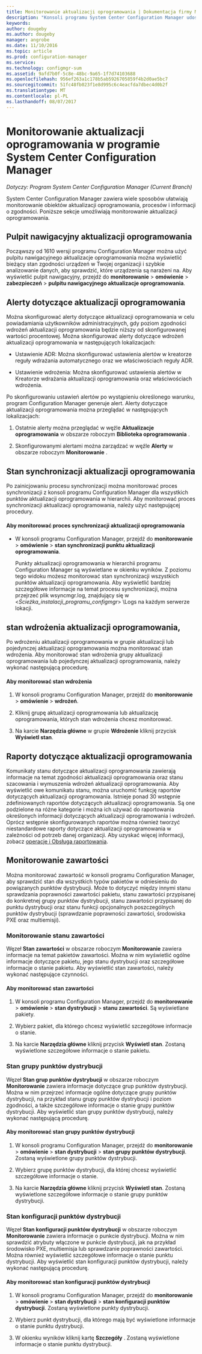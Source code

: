 ```yaml
---
title: Monitorowanie aktualizacji oprogramowania | Dokumentacja firmy Microsoft
description: "Konsoli programu System Center Configuration Manager udostępnia alarmy i Stany monitorowania aktualizacji i zgodności."
keywords: 
author: dougeby
ms.author: dougeby
manager: angrobe
ms.date: 11/10/2016
ms.topic: article
ms.prod: configuration-manager
ms.service: 
ms.technology: configmgr-sum
ms.assetid: 9afd7b0f-5c8e-48bc-9a65-1f7d74103688
ms.openlocfilehash: 956ef263a1c178b5ab5926705859f4b2d0ae5bc7
ms.sourcegitcommit: 51fc48fb023f1e8d995c6c4eacfda7dbec4d0b2f
ms.translationtype: MT
ms.contentlocale: pl-PL
ms.lasthandoff: 08/07/2017
---
```

# <a name="monitor-software-updates-in-system-center-configuration-manager"></a>Monitorowanie aktualizacji oprogramowania w programie System Center Configuration Manager

*Dotyczy: Program System Center Configuration Manager (Current Branch)*

System Center Configuration Manager zawiera wiele sposobów ułatwiają monitorowanie obiektów aktualizacji oprogramowania, procesów i informacji o zgodności. Poniższe sekcje umożliwiają monitorowanie aktualizacji oprogramowania.

## <a name="software-updates-dashboard"></a>Pulpit nawigacyjny aktualizacji oprogramowania
Począwszy od 1610 wersji programu Configuration Manager można użyć pulpitu nawigacyjnego aktualizacje oprogramowania można wyświetlić bieżący stan zgodności urządzeń w Twojej organizacji i szybkie analizowanie danych, aby sprawdzić, które urządzenia są narażeni na. Aby wyświetlić pulpit nawigacyjny, przejdź do **monitorowanie** > **omówienie** > **zabezpieczeń** > **pulpitu nawigacyjnego aktualizacje oprogramowania**.   

##  <a name="BKMK_SUAlerts"></a> Alerty dotyczące aktualizacji oprogramowania  
 Można skonfigurować alerty dotyczące aktualizacji oprogramowania w celu powiadamiania użytkowników administracyjnych, gdy poziom zgodności wdrożeń aktualizacji oprogramowania będzie niższy od skonfigurowanej wartości procentowej. Można skonfigurować alerty dotyczące wdrożeń aktualizacji oprogramowania w następujących lokalizacjach:  

-   Ustawienie ADR: Można skonfigurować ustawienia alertów w kreatorze reguły wdrażania automatycznego oraz we właściwościach reguły ADR.  

-   Ustawienie wdrożenia: Można skonfigurować ustawienia alertów w Kreatorze wdrażania aktualizacji oprogramowania oraz właściwościach wdrożenia.  

Po skonfigurowaniu ustawień alertów po wystąpieniu określonego warunku, program Configuration Manager generuje alert. Alerty dotyczące aktualizacji oprogramowania można przeglądać w następujących lokalizacjach:  

1.  Ostatnie alerty można przeglądać w węźle **Aktualizacje oprogramowania** w obszarze roboczym **Biblioteka oprogramowania** .  

2.  Skonfigurowanymi alertami można zarządzać w węźle **Alerty** w obszarze roboczym **Monitorowanie** .  

##  <a name="BKMK_SUSyncStatus"></a> Stan synchronizacji aktualizacji oprogramowania  
 Po zainicjowaniu procesu synchronizacji można monitorować proces synchronizacji z konsoli programu Configuration Manager dla wszystkich punktów aktualizacji oprogramowania w hierarchii. Aby monitorować proces synchronizacji aktualizacji oprogramowania, należy użyć następującej procedury.  

#### <a name="to-monitor-the-software-updates-synchronization-process"></a>Aby monitorować proces synchronizacji aktualizacji oprogramowania  

- W konsoli programu Configuration Manager, przejdź do **monitorowanie** > **omówienie** > **stan synchronizacji punktu aktualizacji oprogramowania**.  

    Punkty aktualizacji oprogramowania w hierarchii programu Configuration Manager są wyświetlane w okienku wyników. Z poziomu tego widoku możesz monitorować stan synchronizacji wszystkich punktów aktualizacji oprogramowania. Aby wyświetlić bardziej szczegółowe informacje na temat procesu synchronizacji, można przejrzeć plik wsyncmgr.log, znajdujący się w <*Ścieżka_instalacji_programu_configmgr*> \Logs na każdym serwerze lokacji.  

##  <a name="BKMK_SUDeployStatus"></a> stan wdrożenia aktualizacji oprogramowania,  
 Po wdrożeniu aktualizacji oprogramowania w grupie aktualizacji lub pojedynczej aktualizacji oprogramowania można monitorować stan wdrożenia. Aby monitorować stan wdrożenia grupy aktualizacji oprogramowania lub pojedynczej aktualizacji oprogramowania, należy wykonać następującą procedurę.  

#### <a name="to-monitor-deployment-status"></a>Aby monitorować stan wdrożenia  

1.  W konsoli programu Configuration Manager, przejdź do **monitorowanie** > **omówienie** > **wdrożeń**.  

2.  Kliknij grupę aktualizacji oprogramowania lub aktualizację oprogramowania, których stan wdrożenia chcesz monitorować.  

3.  Na karcie **Narzędzia główne** w grupie **Wdrożenie** kliknij przycisk **Wyświetl stan**.  

##  <a name="BKMK_SUReports"></a> Raporty dotyczące aktualizacji oprogramowania  
 Komunikaty stanu dotyczące aktualizacji oprogramowania zawierają informacje na temat zgodności aktualizacji oprogramowania oraz stanu szacowania i wymuszenia wdrożeń aktualizacji oprogramowania. Aby wyświetlić owe komunikatu stanu, można uruchomić funkcję raportów dotyczących aktualizacji oprogramowania. Istnieje ponad 30 wstępnie zdefiniowanych raportów dotyczących aktualizacji oprogramowania. Są one podzielone na różne kategorie i można ich używać do raportowania określonych informacji dotyczących aktualizacji oprogramowania i wdrożeń. Oprócz wstępnie skonfigurowanych raportów można również tworzyć niestandardowe raporty dotyczące aktualizacji oprogramowania w zależności od potrzeb danej organizacji. Aby uzyskać więcej informacji, zobacz [operacje i Obsługa raportowania](../../core/servers/manage/operations-and-maintenance-for-reporting.md).  

##  <a name="BKMK_MonitorContent"></a> Monitorowanie zawartości  
 Można monitorować zawartość w konsoli programu Configuration Manager, aby sprawdzić stan dla wszystkich typów pakietów w odniesieniu do powiązanych punktów dystrybucji. Może to dotyczyć między innymi stanu sprawdzania poprawności zawartości pakietu, stanu zawartości przypisanej do konkretnej grupy punktów dystrybucji, stanu zawartości przypisanej do punktu dystrybucji oraz stanu funkcji opcjonalnych poszczególnych punktów dystrybucji (sprawdzanie poprawności zawartości, środowiska PXE oraz multiemisji).  

###  <a name="BKMK_ContentStatus"></a> Monitorowanie stanu zawartości  
 Węzeł **Stan zawartości** w obszarze roboczym **Monitorowanie** zawiera informacje na temat pakietów zawartości. Można w nim wyświetlić ogólne informacje dotyczące pakietu, jego stanu dystrybucji oraz szczegółowe informacje o stanie pakietu. Aby wyświetlić stan zawartości, należy wykonać następujące czynności.  

#### <a name="to-monitor-content-status"></a>Aby monitorować stan zawartości  

1.  W konsoli programu Configuration Manager, przejdź do **monitorowanie** > **omówienie** > **stan dystrybucji** > **stanu zawartości**. Są wyświetlane pakiety.  

2.  Wybierz pakiet, dla którego chcesz wyświetlić szczegółowe informacje o stanie.  

3.  Na karcie **Narzędzia główne** kliknij przycisk **Wyświetl stan**. Zostaną wyświetlone szczegółowe informacje o stanie pakietu.  

###  <a name="BKMK_DPGroupStatus"></a> Stan grupy punktów dystrybucji  
 Węzeł **Stan grup punktów dystrybucji** w obszarze roboczym **Monitorowanie** zawiera informacje dotyczące grup punktów dystrybucji. Można w nim przejrzeć informacje ogólne dotyczące grupy punktów dystrybucji, na przykład stanu grupy punktów dystrybucji i poziom zgodności, a także szczegółowe informacje o stanie grupy punktów dystrybucji. Aby wyświetlić stan grupy punktów dystrybucji, należy wykonać następującą procedurę.  

#### <a name="to-monitor-distribution-point-group-status"></a>Aby monitorować stan grupy punktów dystrybucji  

1.  W konsoli programu Configuration Manager, przejdź do **monitorowanie** > **omówienie** > **stan dystrybucji** > **stan grupy punktów dystrybucji**. Zostaną wyświetlone grupy punktów dystrybucji.  

2.  Wybierz grupę punktów dystrybucji, dla której chcesz wyświetlić szczegółowe informacje o stanie.  

3.  Na karcie **Narzędzia główne** kliknij przycisk **Wyświetl stan**. Zostaną wyświetlone szczegółowe informacje o stanie grupy punktów dystrybucji.  

###  <a name="BKMK_DPConfigStatus"></a> Stan konfiguracji punktów dystrybucji  
 Węzeł **Stan konfiguracji punktów dystrybucji** w obszarze roboczym **Monitorowanie** zawiera informacje o punkcie dystrybucji. Można w nim sprawdzić atrybuty włączone w punkcie dystrybucji, jak na przykład środowisko PXE, multiemisja lub sprawdzanie poprawności zawartości. Można również wyświetlić szczegółowe informacje o stanie punktu dystrybucji. Aby wyświetlić stan konfiguracji punktów dystrybucji, należy wykonać następującą procedurę.  

#### <a name="to-monitor-distribution-point-configuration-status"></a>Aby monitorować stan konfiguracji punktów dystrybucji  

1.  W konsoli programu Configuration Manager, przejdź do **monitorowanie** > **omówienie** > **stan dystrybucji** > **stan konfiguracji punktów dystrybucji**. Zostaną wyświetlone punkty dystrybucji.  

2.  Wybierz punkt dystrybucji, dla którego mają być wyświetlone informacje o stanie punktu dystrybucji.  

3.  W okienku wyników kliknij kartę **Szczegóły** . Zostaną wyświetlone informacje o stanie punktu dystrybucji.  
